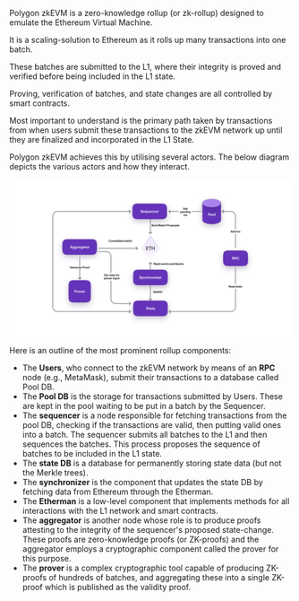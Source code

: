 Polygon zkEVM is a zero-knowledge rollup (or zk-rollup) designed to emulate the Ethereum Virtual Machine.

It is a scaling-solution to Ethereum as it rolls up many transactions into one batch. 

These batches are submitted to the L1, where their integrity is proved and verified before being included in the L1 state.

Proving, verification of batches, and state changes are all controlled by smart contracts.

Most important to understand is the primary path taken by transactions from when users submit these transactions to the zkEVM network up until they are finalized and incorporated in the L1 State. 

Polygon zkEVM achieves this by utilising several actors. The below diagram depicts the various actors and how they interact.


![zkEVM option architecture](../../img/cdk/cdk-zkevm-arch-overview.png)


Here is an outline of the most prominent rollup components:

- The **Users**, who connect to the zkEVM network by means of an **RPC** node (e.g., MetaMask), submit their transactions to a database called Pool DB.
- The **Pool DB** is the storage for transactions submitted by Users. These are kept in the pool waiting to be put in a batch by the Sequencer.
- The **sequencer** is a node responsible for fetching transactions from the pool DB, checking if the transactions are valid, then putting valid ones into a batch. The sequencer submits all batches to the L1 and then sequences the batches. This process proposes the sequence of batches to be included in the L1 state.
- The **state DB** is a database for permanently storing state data (but not the Merkle trees).
- The **synchronizer** is the component that updates the state DB by fetching data from Ethereum through the Etherman.
- The **Etherman** is a low-level component that implements methods for all interactions with the L1 network and smart contracts.
- The **aggregator** is another node whose role is to produce proofs attesting to the integrity of the sequencer's proposed state-change. These proofs are zero-knowledge proofs (or ZK-proofs) and the aggregator employs a cryptographic component called the prover for this purpose.
- The **prover** is a complex cryptographic tool capable of producing ZK-proofs of hundreds of batches, and aggregating these into a single ZK-proof which is published as the validity proof.
